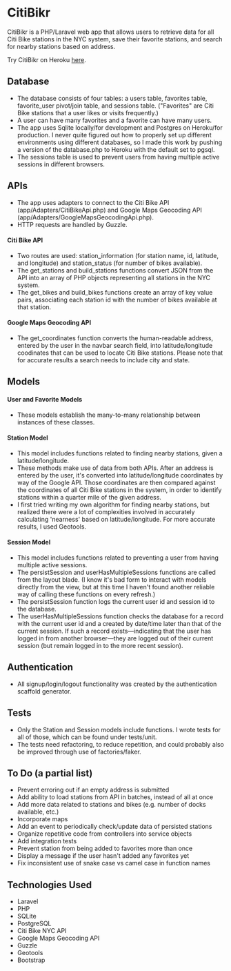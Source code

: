 # CitiBikr

CitiBikr is a PHP/Laravel web app that allows users to retrieve data for all Citi Bike stations in the NYC system, save their favorite stations, and search for nearby stations based on address.

Try CitiBikr on Heroku [here](http://citibikr.herokuapp.com/).

## Database

* The database consists of four tables: a users table, favorites table, favorite_user pivot/join table, and sessions table. ("Favorites" are Citi Bike stations that a user likes or visits frequently.)
* A user can have many favorites and a favorite can have many users.
* The app uses Sqlite locally/for development and Postgres on Heroku/for production. I never quite figured out how to properly set up different environments using different databases, so I made this work by pushing a version of the database.php to Heroku with the default set to pgsql.
* The sessions table is used to prevent users from having multiple active sessions in different browsers.

## APIs

* The app uses adapters to connect to the Citi Bike API (app/Adapters/CitiBikeApi.php) and Google Maps Geocoding API (app/Adapters/GoogleMapsGeocodingApi.php).
* HTTP requests are handled by Guzzle.

#### Citi Bike API

* Two routes are used: station_information (for station name, id, latitude, and longitude) and station_status (for number of bikes available).
* The get_stations and build_stations functions convert JSON from the API into an array of PHP objects representing all stations in the NYC system.
* The get_bikes and build_bikes functions create an array of key value pairs, associating each station id with the number of bikes available at that station.

#### Google Maps Geocoding API

* The get_coordinates function converts the human-readable address, entered by the user in the navbar search field, into latitude/longitude coodinates that can be used to locate Citi Bike stations. Please note that for accurate results a search needs to include city and state.

## Models

#### User and Favorite Models

* These models establish the many-to-many relationship between instances of these classes.

#### Station Model

* This model includes functions related to finding nearby stations, given a latitude/longitude.
* These methods make use of data from both APIs. After an address is entered by the user, it's converted into latitude/longitude coordinates by way of the Google API. Those coordinates are then compared against the coordinates of all Citi Bike stations in the system, in order to identify stations within a quarter mile of the given address.
* I first tried writing my own algorithm for finding nearby stations, but realized there were a lot of complexities involved in accurately calculating 'nearness' based on latitude/longitude. For more accurate results, I used Geotools.

#### Session Model

* This model includes functions related to preventing a user from having multiple active sessions.
* The persistSession and userHasMultipleSessions functions are called from the layout blade. (I know it's bad form to interact with models directly from the view, but at this time I haven't found another reliable way of calling these functions on every refresh.)
* The persistSession function logs the current user id and session id to the database.
* The userHasMultipleSessions function checks the database for a record with the current user id and a created by date/time later than that of the current session. If such a record exists—indicating that the user has logged in from another browser—they are logged out of their current session (but remain logged in to the more recent session).

## Authentication

* All signup/login/logout functionality was created by the authentication scaffold generator.

## Tests

* Only the Station and Session models include functions. I wrote tests for all of those, which can be found under tests/unit.
* The tests need refactoring, to reduce repetition, and could probably also be improved through use of factories/faker.

## To Do (a partial list)
* Prevent erroring out if an empty address is submitted
* Add ability to load stations from API in batches, instead of all at once
* Add more data related to stations and bikes (e.g. number of docks available, etc.)
* Incorporate maps
* Add an event to periodically check/update data of persisted stations
* Organize repetitive code from controllers into service objects
* Add integration tests
* Prevent station from being added to favorites more than once
* Display a message if the user hasn't added any favorites yet
* Fix inconsistent use of snake case vs camel case in function names

## Technologies Used

* Laravel
* PHP
* SQLite
* PostgreSQL
* Citi Bike NYC API
* Google Maps Geocoding API
* Guzzle
* Geotools
* Bootstrap
